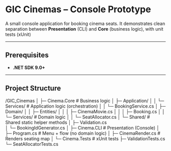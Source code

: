 # GIC Cinemas – Console Prototype
A small console application for booking cinema seats. It demonstrates clean separation between **Presentation** (CLI) and **Core** (business logic), with unit tests (xUnit) 

---

## Prerequisites
- **.NET SDK 9.0+**  

---

## Project Structure
/GIC_Cinemas
│
├─ Cinema.Core                  # Business logic
│  ├─ Application/
│  │  └─ Services/              # Application logic (orchestration)
│  │     └─ BookingService.cs
│  ├─ Domain/
│  │  ├─ Entities/
│  │  │  ├─ CinemaMovie.cs
│  │  │  ├─ Booking.cs
│  │  └─ Services/              # Domain logic
│  │     └─ SeatAllocator.cs
│  └─ Shared/                   # Shared static helper methods
│     ├─ Validation.cs          
│     └─ BookingIdGenerator.cs
│
├─ Cinema.CLI                   # Presentation (Console)
│  ├─ Program.cs                # Menu + flow (no domain logic)
│  ├─ CinemaRender.cs           # Renders seating map
│
└─ Cinema.Tests                 # xUnit tests
   ├─ ValidationTests.cs
   └─ SeatAllocatorTests.cs
